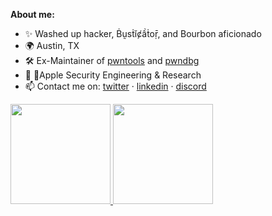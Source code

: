 **About me:**

- ✨ Washed up hacker, Ḃṵsṫĭȼầṫoṝ, and Bourbon aficionado
- 🌍 Austin, TX
- 🛠 Ex-Maintainer of [pwntools](https://pwntools.com) and [pwndbg](https://pwndbg.com)
- 💼 Apple Security Engineering & Research
- 📫 Contact me on: [twitter](https://twitter.com/ebeip90) · [linkedin](https://www.linkedin.com/in/zachriggle/) · [discord](https://discordapp.com/users/701202796137152523/)

<a href="https://github.com/zachriggle">
  <img height="160em" src="https://github-readme-stats.vercel.app/api?username=zachriggle&show_icons=true&count_private=true">
  <img height="160em" src="https://github-readme-stats.vercel.app/api/top-langs/?username=zachriggle&layout=compact">
</a>

<!--
Hey, thanks for actually checking out the README.

Hit me up at one of the links above, or email me at [github username]@gmail.com
-->
